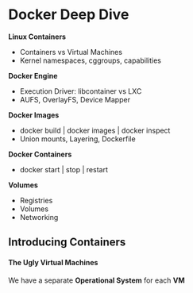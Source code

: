 # Docker Deep Dive

**Linux Containers**
- Containers vs Virtual Machines
- Kernel namespaces, cggroups, capabilities

**Docker Engine**
- Execution Driver: libcontainer vs LXC
- AUFS, OverlayFS, Device Mapper

**Docker Images**
- docker build | docker images | docker inspect
- Union mounts, Layering, Dockerfile

**Docker Containers**
- docker start | stop | restart

**Volumes**
- Registries
- Volumes
- Networking

## Introducing Containers

#### The Ugly Virtual Machines

We have a separate **Operational System** for each **VM**

[Virtual Machine]: http://www.ntpro.nl/blog/uploads/products_vmfs_diagram.gif "Virtual Machine"
